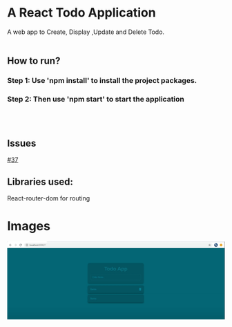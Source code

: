 # A React Todo Application

A web app to Create, Display ,Update and Delete Todo.
<br></br>
## How to run?
### Step 1: Use 'npm install' to install the project packages.
### Step 2: Then use 'npm start' to start the application
<br></br>
## Issues
[#37](https://github.com/dscmbcet/hacktoberfest-2021/issues/37)

## Libraries used:
React-router-dom for routing

# Images
![](todo.png)

